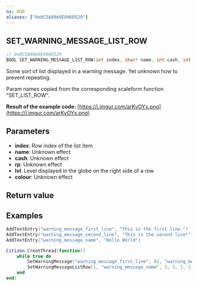 ```yaml
---
ns: HUD
aliases: ["0x0C5A80A9E096D529"]
---
```

## SET_WARNING_MESSAGE_LIST_ROW

```c
// 0x0C5A80A9E096D529
BOOL SET_WARNING_MESSAGE_LIST_ROW(int index, char* name, int cash, int rp, int lvl, int colour);
```

Some sort of list displayed in a warning message. Yet unknown how to prevent repeating.

Param names copied from the corresponding scaleform function "SET_LIST_ROW".

**Result of the example code:**
[https://i.imgur.com/arKvOYx.png](https://i.imgur.com/arKvOYx.png)

## Parameters
* **index**: Row index of the list item
* **name**: Unknown effect
* **cash**: Unknown effect
* **rp**: Unknown effect
* **lvl**: Level displayed in the globe on the right side of a row
* **colour**: Unknown effect

## Return value

## Examples
```lua
AddTextEntry("warning_message_first_line", "This is the first line.")
AddTextEntry("warning_message_second_line", "This is the second line!")
AddTextEntry("warning_message_name", "Hello World")

Citizen.CreatThread(function()
    while true do
        SetWarningMessage("warning_message_first_line", 82, "warning_message_second_line", 0, -1, true, 0, 0, 0)
        SetWarningMessageListRow(1, "warning_message_name", 1, 1, 1, 1)
    end
end)
```